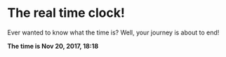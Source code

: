 # The real time clock!

Ever wanted to know what the time is? Well, your journey is about to end!

**The time is Nov 20, 2017, 18:18**